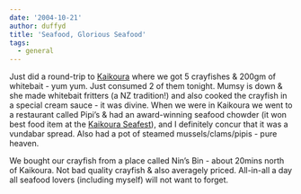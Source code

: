 ```yaml
---
date: '2004-10-21'
author: duffyd
title: 'Seafood, Glorious Seafood'
tags:
  - general
---
```


Just did a round-trip to [Kaikoura](https://href.li/?http://www.kaikoura.co.nz)
 where we got 5 crayfishes & 200gm of whitebait - yum yum. Just consumed
 2 of them tonight. Mumsy is down & she made whitebait fritters (a NZ
 tradition!) and also cooked the crayfish in a special cream sauce - it was
 divine. When we were in Kaikoura we went to a restaurant called Pipi’s &
 had an award-winning seafood chowder (it won best food item at the [Kaikoura Seafest](https://href.li/?http://www.seafest.co.nz/)), and I definitely
 concur that it was a vundabar spread. Also had a pot of steamed
 mussels/clams/pipis - pure heaven.

 We bought our crayfish from a place called Nin’s Bin - about 20mins north
 of Kaikoura. Not bad quality crayfish & also averagely priced.
 All-in-all a day all seafood lovers (including myself) will not want to
 forget.
